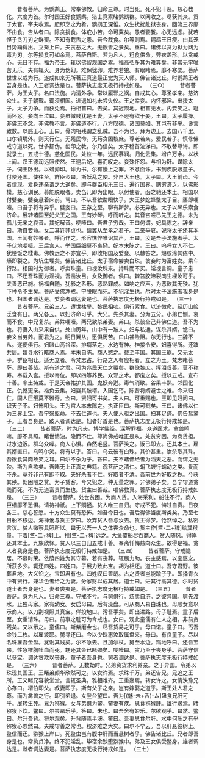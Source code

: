 <!-- { "loadSidebar": true } -->
　　昔者菩萨。为鹦鹉王。常奉佛教。归命三尊。时当死。死不犯十恶。慈心教化。六度为首。尔时国王好食鹦鹉。猎士竞索睹鹦鹉群。以网收之。尽获其众。贡于太官。宰夫收焉。肥即烹之为肴。鹦鹉王深惟。众生扰扰赴狱丧身。回流三界靡不由食。告从者曰。除贪捐食。体疪小苦。命可冀矣。愚者饕餮。心无远虑。犹若悭子贪刀刃之鲜蜜。不知有截舌之患。吾今裁食。尔等则焉。鹦鹉王日瘦。由其笼目势踊得出。立笼上曰。夫贪恶之大。无欲善之景矣。重曰。诸佛以贪为狱为网为毒为刃。尔等损食可如余焉。菩萨自斯。若为凡人。粗食供命。弊衣盖形。以贪戒心。无日不存。福为帝王。辄以佛智观国之累。福高弘多其为难算矣。非常无牢唯苦无乐。夫有辄灭。身为伪幻。难保犹卵。难养若狼。有眼睹焉。靡不寒栗。菩萨世世以戒为行。遂成如来无所著正真道最正觉为天人师。佛告诸比丘。时鹦鹉王者吾身是也。人王者调达是也。菩萨执志度无极行持戒如是。
（三○）
　　昔者菩萨。为王太子。名曰法施。内清外净。常以履邪之祸。自戒其心。尊圣孝亲。慈济众生。夫子朝觐。辄须相国。进退如礼未尝失仪。王之幸妾。内怀邪淫。出援太子。太子力争。而获免焉。拍相首曰。去矣。其冠陨地。相首无发。内妾笑之。耻而怀忿。妾向王泣曰。妾虽微贱犹是王妻。太子不逊有欲于妾。王曰。太子履操。非佛志不念。非佛教不言。非佛道不行。八方叹德。诸国莫如。其岂有非乎。谗言致数。以惑王心。王曰。骨肉相残谓之乱贼。吾不为也。拜为边王。去国八千里。曰尔镇境外。则天行仁。无残民命。无苟贪困黎庶。尊老若亲。爱民若子。慎修佛戒守道以死。世多姧伪。齿印之教。尔乃信矣。太子稽首泣涕曰。不敢替尊诲。即就录土。五戒十德。慈化国民。处位一年。远民慕润。归化云集。增户万余。以状上闻。叹王德润远照使然。王逮后妃。喜而叹之。妾殊怀怨。与相为姧。谋除太子。伺王卧出。以蜡抑印。诈为书。尔有慢上之罪。不忍面诛。书到疾脱眼童子。付使还国。使往至。群臣佥曰。斯妖乱之使。非自大王也。太子曰。大王前齿。今者信现。爱身违亲谓之大逆矣。即与群臣相乐三日。遍行国界。赒穷济乏。以佛影模。慈心训民。募能脱眼者。卖刍儿即为出眼。以付使者。函之驰还本土。相国以付嬖妾。嬖妾悬着床前。骂曰。不从吾欲凿眼快乎。大王梦蛇蜂螫太子目。寤即哽噎。曰吾子将有异乎。嬖妾曰。王存之至。聊有斯梦。必无异也。太子以琴乐索食济命。展转诸国至妃父王之国。王有妙琴。呼而听之。其音咨嗟已先王之德。未为孤儿无亲之哀音。其妃解音。哽噎曰。吾君子穷哉。王曰何谓。妃具陈之。辞亲曰。斯自妾命。女二其姓非贞也。请翼从至孝之君子。二亲举哀。妃将太子还其本国。王闻有妙琴者。呼而作之。形容憔悴唯识其声。王曰。汝是吾子法施者乎。太子伏地哽噎。王后宫人。举国巨细莫不哀恸。妃本末陈之。王曰。呜呼女人不仁。犹粳饭之糅毒。佛教远之不亦宜乎。即收相国及嬖妾。以棘笞之。焬胶渧其疮中。燺即裂之。为坑生埋矣。佛告诸比丘。太子宿命尝卖白珠。彼妾时为富姓女。乘车行路。相国时为御者。呼卖珠童。曰视汝珠来。持珠而不买。淫视言调。童子恚曰。不还吾珠而为淫视。吾凿汝目。女及御者。俱曰。棘笞胶渧裂肉生埋汝可乎。夫善恶已施。祸福自随。犹影之系形。恶熟罪成。如响之应声。为恶欲其无殃。犹下种令不生矣。菩萨受佛净戒。宁脱眼而死。不犯淫生也。尔时太子法施者我身是也。相国者调达是。嬖妾者调达妻是也。菩萨执志度无极行持戒如是。
（三一）
　　昔者菩萨。兄弟三人。遭世枯旱。黎民相啖。俱行索食。以济微命。经历山崄乏食有日。两兄各云。以妇济命可乎。大兄。先杀其妻。分为五分。小弟仁恻。哀而不食。中兄复杀。弟殊哽噎。两兄欲杀弟妻。弟曰。杀彼全己非佛仁道。吾不为也。将妻入山采果自供。处山历年。山中有一跛人。妇与私通。谋杀其婿。诡曰。妾义当劳养。而君为之。明日翼从。愿俱历苦。曰山甚险阻。尔无行也。三辞不从。遂便俱行。妇睹山高谷深。排壻落之。水边有神。神接令安。妇喜得所。还跛共居。婿寻水行睹商人焉。本末自陈。商人愍之。载至丰国。其国王崩。又无太子。群臣相让。适无立者。令梵志占。行路之人有应相者。立之为王。梵志睹菩萨。即曰善哉。斯有道之君。可为兆民天仁之覆矣。群僚黎庶。挥泪叹善。莫不称寿。奉载入宫。授以帝位。即以四等养民。众邪之术。都废之矣。授以五戒。宣布十善。率土持戒。于是天帝祐护其国。鬼妖奔迸。毒气消歇。谷果丰熟。邻国化正。仇憾更亲。襁负云集。妇婴其跛壻。入国乞丐。陈昔将婿避世之难。今来归仁。国人巨细莫不雅奇。佥曰。贤妇可书矣。夫人曰。可重赐也。王即见妇问曰。识天子不。妇怖叩头。王为宫人本末陈之。执正臣曰。斯可戮矣。王曰。诸佛以仁为三界上宝。吾宁殒躯命。不去仁道也。夫人使人驱之出国。扫其足迹。佛告鹙鹭子。王者吾身是。跛人者调达是。妇者好首是也。菩萨执志度无极行持戒如是。
（三二）
　　昔者菩萨。时为凡夫。博学佛经。深解罪福。众道医术。禽兽鸣啼。靡不具照。睹世愦浊。隐而不仕。尊尚佛戒唯正是从。处贫穷困。为商赁担。过水边饭。群乌众噪。商人心惧。森然毛竖。菩萨笑之。饭已即去。还其本土。雇其婿直曰。乌鸣尔笑。将有以乎。答曰。乌云彼有白珠。其价甚重。汝杀取其珠。吾欲食其肉故笑之耳。曰尔不杀为乎。答曰。夫不睹佛经者为滔天之恶。而谓之无殃。斯为自欺矣。吾睹无上正真之典籍。观菩萨之清仁。蜎飞蚑行蠕动之类。爱而不杀。草芥非己有即不取。夫好杀者不仁。好取者不清。吾前世为好取之秽。今获其殃。处困陋之贫。为子赁客。今又犯之。种无量之罪。非佛弟子矣。吾宁守道贫贱而死。不为无道富贵而生也。货主曰善哉。唯佛教真。菩萨执志度无极行持戒如是。
（三三）
　　昔者菩萨。处世贫困。为商人赁。入海采利。船住不行。商人巨细靡不恐惧。请祷神祇。上下赒拯。贫人唯三自归。守戒不犯。悔过自责。日夜各三。慈心誓愿。十方众生莫有恐怖。如吾今日也。吾后得佛当度斯类矣。乃至七日船不移迈。海神讹与货主梦曰。汝弃贫人吾与汝去。货主得梦。怆然悼之。私密言议。贫人微察具照所以。曰无以吾一人之体丧众命也。货主作[竺-二+稗]给其糇量。下着[竺-二+稗]上。推[竺-二+稗]远之。大鱼覆船尽吞商人。贫人随风。得岸还其本土。九族欣怿。贫人以三自归五戒十善。奉斋忏悔慈向众生。故得是福。贫人者我身是也。菩萨执志度无极行持戒如是。
（三四）
　　昔者菩萨。守戒隐居。不慕时荣。依荫四姓为其守墓。若有丧葬。辄展力助。丧主感焉。以宝惠之。所获多少。辄还四姓。四姓曰。子展力致此宝。胡为相还。道士曰。吾守君野。彼葬君地。大义论之。宝即君有也。四姓叹曰善哉。古之贤者岂能踰子乎。即择青衣中有贤行。兼华色者给之为妻。分家财以成其居。道士曰。进其行高其德。尔时贫道士者吾身是也。妻者裘夷是。菩萨执志度无极行持戒如是。
（三五）
　　昔者菩萨。身为凡人。归命三尊。守戒不亏。与舅俱行。炫卖自济。之彼异国。舅先渡水。止独母家。家有幼女。女启母曰。后有澡盘。可从商人易白珠也。母顺女意以示商人。以刀刮视照其真宝。佯投地曰。污吾手矣。即出进路。母子耻焉。童子后至。女重请珠。母曰。前事之耻可为今戒也。女曰。观此童儒有仁人之相。非前贪残矣。又以示之。童儒曰。斯紫磨金也。尽吾货易之可乎。母曰诺。童子曰。丐吾金钱二枚。以雇渡耶。舅寻还曰。今以少珠惠汝取属盘来。母曰。有良童子。尽以名珠雇吾金盘。犹谢其贱矣。尔不急去。且加尔杖。舅至水边。蹋地呼曰。还吾宝来。性急椎胸吐血而死。甥还其金已睹殒矣。哽噎曰。贪乃至于丧身乎。菩萨守信以获宝。调达贪欺以丧身。童子者吾身也。舅者调达是。菩萨执志度无极行持戒如是。
（三六）
　　昔者菩萨。无数劫时。兄弟资货求利养亲。之于异国。令弟以珠现其国王。王睹弟颜华欣然可之。以女许焉。求珠千万。弟还告兄。兄追之王所。王又睹兄容貌堂堂。言辄圣典。雅相难齐。王重嘉焉。转女许之。女情泆豫兄心存曰。壻伯即父。叔妻即子。斯有父子之亲。岂有嫁娶之道乎。斯王处人君之尊。而为禽兽之行。即引弟退。女登台望曰。吾为[(魅-未+舌)-ㄙ]蛊食兄肝可乎。展转生死。兄为猕猴。女与弟俱为鳖。鳖妻有疾。思食猕猴肝。雄行求焉。睹猕猴下饮。鳖曰。尔尝睹乐乎。答曰。未也。曰吾舍有妙乐。尔欲观乎。曰然。鳖曰。尔升吾背。将尔观矣。升背随焉半溪。鳖曰。吾妻思食尔肝。水中何乐之有乎猕猴心恧然曰。夫戒守善之常也。权济难之大矣。曰尔不早云。吾以肝悬彼树上。鳖信而还。猕猴上岸曰。死鳖虫岂有腹中肝而当悬树者乎。佛告诸比丘。兄者即吾身是也。常执贞净。终不犯淫乱。毕宿余殃堕猕猴中。弟及王女俱受鳖身。雄者调达是。雌者调达妻是。菩萨执志度无极行持戒如是。
（三七）
